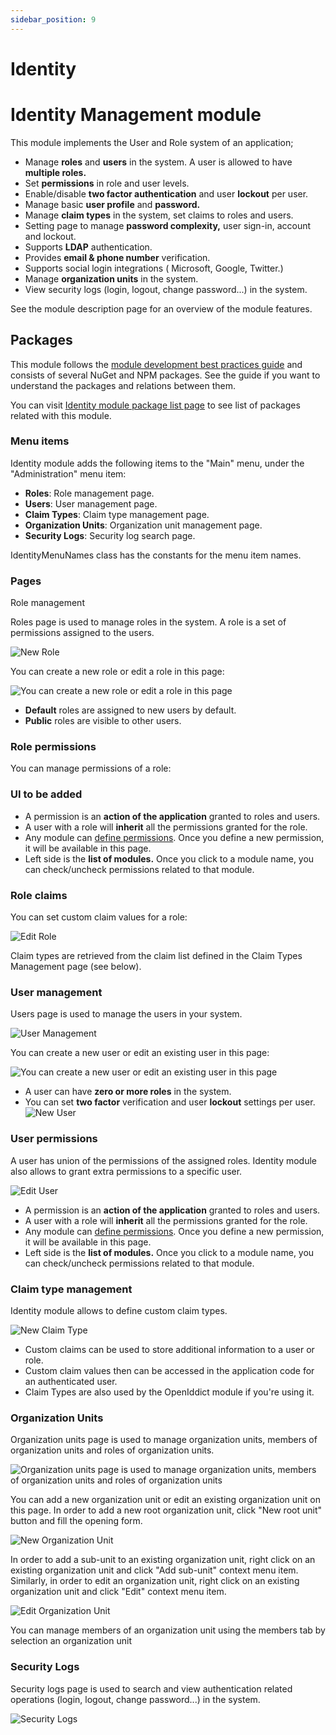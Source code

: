 ```yaml
---
sidebar_position: 9
---
```


# Identity


Identity Management module
==========================

This module implements the User and Role system of an application;

* Manage **roles** and **users** in the system. A user is allowed to have **multiple roles.**
* Set **permissions** in role and user levels.
* Enable/disable **two factor authentication** and user **lockout** per user.
* Manage basic **user profile** and **password.**
* Manage **claim types** in the system, set claims to roles and users.
* Setting page to manage **password complexity,** user sign-in, account and lockout.
* Supports **LDAP** authentication.
* Provides **email & phone number** verification.
* Supports social login integrations ( Microsoft, Google, Twitter.)
* Manage **organization units** in the system.
* View security logs (login, logout, change password...) in the system.

See the module description page for an overview of the module features.

Packages
--------

This module follows the [module development best practices guide](https://docs.abp.io/en/abp/latest/Best-Practices/Index) and consists of several NuGet and NPM packages. See the guide if you want to understand the packages and relations between them.

You can visit [Identity module package list page](https://abp.io/packages?moduleName=Volo.Identity.Pro) to see list of packages related with this module.

### Menu items

Identity module adds the following items to the "Main" menu, under the "Administration" menu item:

* **Roles**: Role management page.
* **Users**: User management page.
* **Claim Types**: Claim type management page.
* **Organization Units**: Organization unit management page.
* **Security Logs**: Security log search page.

IdentityMenuNames class has the constants for the menu item names.

### Pages

Role management

Roles page is used to manage roles in the system. A role is a set of permissions assigned to the users.

![New Role](https://raw.githubusercontent.com/Wai-Technologies/raaghu-docs/development/raaghu/docs/en/images/users-role.png)

You can create a new role or edit a role in this page:

![You can create a new role or edit a role in this page](https://raw.githubusercontent.com/Wai-Technologies/raaghu-docs/development/raaghu/docs/en/images/role-new.png)

* **Default** roles are assigned to new users by default.
* **Public** roles are visible to other users.

### Role permissions

You can manage permissions of a role:

### UI to be added

* A permission is an **action of the application** granted to roles and users.
* A user with a role will **inherit** all the permissions granted for the role.
* Any module can [define permissions](https://docs.abp.io/en/abp/latest/Authorization#permission-system). Once you define a new permission, it will be available in this page.
* Left side is the **list of modules.** Once you click to a module name, you can check/uncheck permissions related to that module.

### Role claims

You can set custom claim values for a role:

![Edit Role](https://raw.githubusercontent.com/Wai-Technologies/raaghu-docs/development/raaghu/docs/en/images/role-claims.png)

Claim types are retrieved from the claim list defined in the Claim Types Management page (see below).

### User management

Users page is used to manage the users in your system.

![User Management ](https://raw.githubusercontent.com/Wai-Technologies/raaghu-docs/development/raaghu/docs/en/images/users.png)

You can create a new user or edit an existing user in this page:

![You can create a new user or edit an existing user in this page ](https://raw.githubusercontent.com/Wai-Technologies/raaghu-docs/development/raaghu/docs/en/images/users-new.png)

* A user can have **zero or more roles** in the system.
* You can set **two factor** verification and user **lockout** settings per user.
  ![New User ](https://raw.githubusercontent.com/Wai-Technologies/raaghu-docs/development/raaghu/docs/en/images/users-role.png)

### User permissions

A user has union of the permissions of the assigned roles. Identity module also allows to grant extra permissions to a specific user.

![Edit User ](https://raw.githubusercontent.com/Wai-Technologies/raaghu-docs/development/raaghu/docs/en/images/user-permision.png)

* A permission is an **action of the application** granted to roles and users.
* A user with a role will **inherit** all the permissions granted for the role.
* Any module can [define permissions](https://docs.abp.io/en/abp/latest/Authorization#permission-system). Once you define a new permission, it will be available in this page.
* Left side is the **list of modules.** Once you click to a module name, you can check/uncheck permissions related to that module.

### Claim type management

Identity module allows to define custom claim types.

![New Claim Type ](https://raw.githubusercontent.com/Wai-Technologies/raaghu-docs/development/raaghu/docs/en/images/claim.png)

* Custom claims can be used to store additional information to a user or role.
* Custom claim values then can be accessed in the application code for an authenticated user.
* Claim Types are also used by the OpenIddict module if you're using it.

### Organization Units

Organization units page is used to manage organization units, members of organization units and roles of organization units.

![Organization units page is used to manage organization units, members of organization units and roles of organization units](https://raw.githubusercontent.com/Wai-Technologies/raaghu-docs/development/raaghu/docs/en/images/organization-Unit.png)

You can add a new organization unit or edit an existing organization unit on this page. In order to add a new root organization unit, click "New root unit" button and fill the opening form.

![New Organization Unit](https://raw.githubusercontent.com/Wai-Technologies/raaghu-docs/development/raaghu/docs/en/images/organization-Unit.png)

In order to add a sub-unit to an existing organization unit, right click on an existing organization unit and click "Add sub-unit" context menu item. Similarly, in order to edit an organization unit, right click on an existing organization unit and click "Edit" context menu item.

![Edit Organization Unit](https://raw.githubusercontent.com/Wai-Technologies/raaghu-docs/development/raaghu/docs/en/images/organization-Unit-edit.png)

You can manage members of an organization unit using the members tab by selection an organization unit

### Security Logs

Security logs page is used to search and view authentication related operations (login, logout, change password...) in the system.

![Security Logs](https://raw.githubusercontent.com/Wai-Technologies/raaghu-docs/development/raaghu/docs/en/images/security-logs.png)
